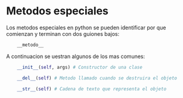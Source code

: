 # Metodos especiales

Los metodos especiales en python se pueden identificar por que comienzan y terminan con dos guiones bajos:

```python
    __metodo__
```

A continuacion se uestran algunos de los mas comunes:

```python
    __init__(self, args) # Constructor de una clase

    __del__(self) # Metodo llamado cuando se destruira el objeto

    __str__(self) # Cadena de texto que representa el objeto
```